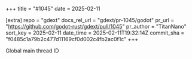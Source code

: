 +++
title = "#1045"
date = 2025-02-11

[extra]
repo = "gdext"
docs_rel_url = "gdext/pr-1045/godot"
pr_url = "https://github.com/godot-rust/gdext/pull/1045"
pr_author = "TitanNano"
sort_key = 2025-02-11
date_time = 2025-02-11T19:32:14Z
commit_sha = "f0485c1a79b2c477d11169cf0d002c4fb2ac0f1c"
+++

Global main thread ID
